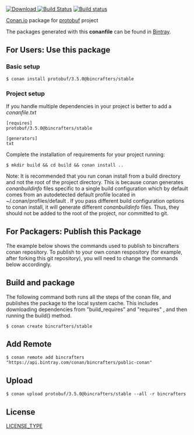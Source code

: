 [ ![Download](https://api.bintray.com/packages/bincrafters/public-conan/protobuf%3Abincrafters/images/download.svg) ](https://bintray.com/bincrafters/public-conan/protobuf%3Abincrafters/_latestVersion)
[![Build Status](https://travis-ci.org/bincrafters/conan-protobuf.svg?branch=stable%2F0.0.0)](https://travis-ci.org/bincrafters/conan-protobuf)
[![Build status](https://ci.appveyor.com/api/projects/status/sxs9n6vb8nqa92l5?svg=true)](https://ci.appveyor.com/project/BinCrafters/conan-protobuf)

[Conan.io](https://conan.io) package for [protobuf](https://github.com/google/protobuf) project

The packages generated with this **conanfile** can be found in [Bintray](https://bintray.com/bincrafters/public-conan/protobuf%3Abincrafters).

## For Users: Use this package

### Basic setup

    $ conan install protobuf/3.5.0@bincrafters/stable

### Project setup

If you handle multiple dependencies in your project is better to add a *conanfile.txt*

    [requires]
    protobuf/3.5.0@bincrafters/stable

    [generators]
    txt

Complete the installation of requirements for your project running:

    $ mkdir build && cd build && conan install ..

Note: It is recommended that you run conan install from a build directory and not the root of the project directory.  This is because conan generates *conanbuildinfo* files specific to a single build configuration which by default comes from an autodetected default profile located in ~/.conan/profiles/default .  If you pass different build configuration options to conan install, it will generate different *conanbuildinfo* files.  Thus, they should not be added to the root of the project, nor committed to git.

## For Packagers: Publish this Package

The example below shows the commands used to publish to bincrafters conan repository. To publish to your own conan respository (for example, after forking this git repository), you will need to change the commands below accordingly.

## Build and package

The following command both runs all the steps of the conan file, and publishes the package to the local system cache.  This includes downloading dependencies from "build_requires" and "requires" , and then running the build() method.

    $ conan create bincrafters/stable

## Add Remote

    $ conan remote add bincrafters "https://api.bintray.com/conan/bincrafters/public-conan"

## Upload

    $ conan upload protobuf/3.5.0@bincrafters/stable --all -r bincrafters

## License
[LICENSE_TYPE](LICENSE)
